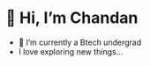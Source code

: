 # 👋 Hi, I’m Chandan
- 🌱 I’m currently a Btech undergrad
- I love exploring new things...



<!---
ckumar860/ckumar860 is a ✨ special ✨ repository because its `README.md` (this file) appears on your GitHub profile.
You can click the Preview link to take a look at your changes.
--->
